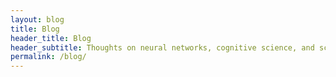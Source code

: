 ```yaml
---
layout: blog
title: Blog
header_title: Blog
header_subtitle: Thoughts on neural networks, cognitive science, and scales of description
permalink: /blog/
---
```

